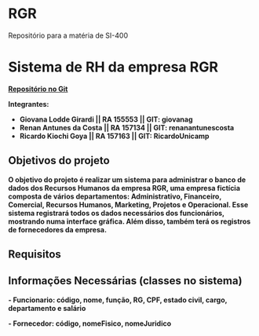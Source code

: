 # RGR
Repositório para a matéria de SI-400

<h1><b>Sistema de RH da empresa RGR<b></h1>

<a href="https://github.com/renanantunescosta/RGR">Repositório no Git</a>

Integrantes:
  - Giovana Lodde Girardi || RA 155553 || GIT: giovanag
  - Renan Antunes da Costa || RA 157134 || GIT: renanantunescosta
  - Ricardo Kiochi Goya || RA 157163 || GIT: RicardoUnicamp

<h2>Objetivos do projeto</h2>
  O objetivo do projeto é realizar um sistema para administrar o banco de dados dos Recursos Humanos da empresa RGR, uma empresa fictícia composta de vários departamentos: Administrativo, Financeiro, Comercial, Recursos Humanos, Marketing, Projetos e Operacional. Esse sistema registrará todos os dados necessários dos funcionários, mostrando numa interface gráfica. Além disso, também terá os registros de fornecedores da empresa.
  
<h2>Requisitos</h2>

<h2>Informações Necessárias (classes no sistema)</h2>
  - Funcionario: código, nome, função, RG, CPF, estado civil, cargo, departamento e salário</p>
  - Fornecedor: código, nomeFisico, nomeJuridico 
 
  
